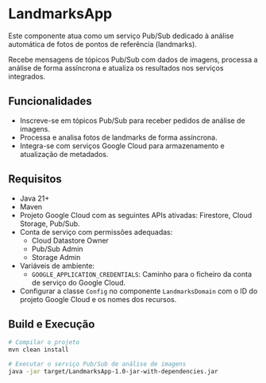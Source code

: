 # LandmarksApp

Este componente atua como um serviço Pub/Sub dedicado à análise automática de fotos de pontos de referência (landmarks).

Recebe mensagens de tópicos Pub/Sub com dados de imagens, processa a análise de forma assíncrona e atualiza os resultados nos serviços integrados.

## Funcionalidades

- Inscreve-se em tópicos Pub/Sub para receber pedidos de análise de imagens.
- Processa e analisa fotos de landmarks de forma assíncrona.
- Integra-se com serviços Google Cloud para armazenamento e atualização de metadados.

## Requisitos

- Java 21+
- Maven
- Projeto Google Cloud com as seguintes APIs ativadas: Firestore, Cloud Storage, Pub/Sub.
- Conta de serviço com permissões adequadas:
  - Cloud Datastore Owner
  - Pub/Sub Admin
  - Storage Admin
- Variáveis de ambiente:
  - `GOOGLE_APPLICATION_CREDENTIALS`: Caminho para o ficheiro da conta de serviço do Google Cloud.
- Configurar a classe `Config` no componente `LandmarksDomain` com o ID do projeto Google Cloud e os nomes dos recursos.

## Build e Execução

```bash
# Compilar o projeto
mvn clean install

# Executar o serviço Pub/Sub de análise de imagens
java -jar target/LandmarksApp-1.0-jar-with-dependencies.jar
```